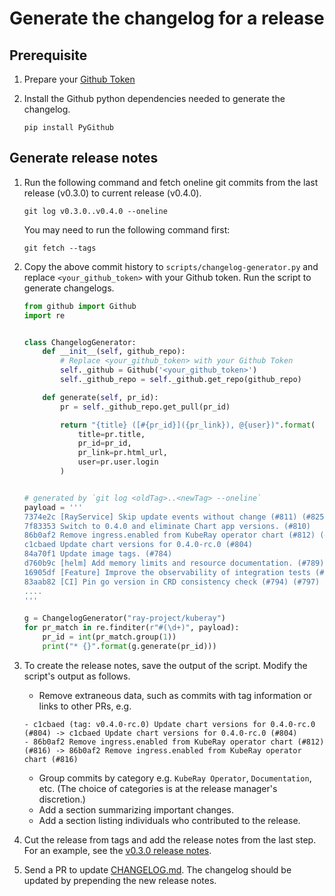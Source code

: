 <!-- markdownlint-disable MD013 -->
# Generate the changelog for a release

## Prerequisite

1. Prepare your [Github Token](https://docs.github.com/en/authentication/keeping-your-account-and-data-secure/creating-a-personal-access-token)

1. Install the Github python dependencies needed to generate the changelog.

    ```console
    pip install PyGithub
    ```

## Generate release notes

1. Run the following command and fetch oneline git commits from the last release (v0.3.0) to current release (v0.4.0).

    ```console
    git log v0.3.0..v0.4.0 --oneline
    ```

    You may need to run the following command first:

    ```console
    git fetch --tags
    ```

1. Copy the above commit history to `scripts/changelog-generator.py` and replace `<your_github_token>` with your Github token.
Run the script to generate changelogs.

    ```python
    from github import Github
    import re


    class ChangelogGenerator:
        def __init__(self, github_repo):
            # Replace <your_github_token> with your Github Token
            self._github = Github('<your_github_token>')
            self._github_repo = self._github.get_repo(github_repo)

        def generate(self, pr_id):
            pr = self._github_repo.get_pull(pr_id)

            return "{title} ([#{pr_id}]({pr_link}), @{user})".format(
                title=pr.title,
                pr_id=pr_id,
                pr_link=pr.html_url,
                user=pr.user.login
            )


    # generated by `git log <oldTag>..<newTag> --oneline`
    payload = '''
    7374e2c [RayService] Skip update events without change (#811) (#825)
    7f83353 Switch to 0.4.0 and eliminate Chart app versions. (#810)
    86b0af2 Remove ingress.enabled from KubeRay operator chart (#812) (#816)
    c1cbaed Update chart versions for 0.4.0-rc.0 (#804)
    84a70f1 Update image tags. (#784)
    d760b9c [helm] Add memory limits and resource documentation. (#789) (#798)
    16905df [Feature] Improve the observability of integration tests (#775) (#796)
    83aab82 [CI] Pin go version in CRD consistency check (#794) (#797)
    ....
    '''

    g = ChangelogGenerator("ray-project/kuberay")
    for pr_match in re.finditer(r"#(\d+)", payload):
        pr_id = int(pr_match.group(1))
        print("* {}".format(g.generate(pr_id)))
    ```

1. To create the release notes, save the output of the script. Modify the script's output as follows.
    - Remove extraneous data, such as commits with tag information or links to other PRs, e.g.

    ```text
    - c1cbaed (tag: v0.4.0-rc.0) Update chart versions for 0.4.0-rc.0 (#804) -> c1cbaed Update chart versions for 0.4.0-rc.0 (#804)
    - 86b0af2 Remove ingress.enabled from KubeRay operator chart (#812) (#816) -> 86b0af2 Remove ingress.enabled from KubeRay operator chart (#816)
    ```

    - Group commits by category e.g. `KubeRay Operator`, `Documentation`, etc. (The choice of categories is at the release manager's discretion.)
    - Add a section summarizing important changes.
    - Add a section listing individuals who contributed to the release.

1. Cut the release from tags and add the release notes from the last step. For an example, see the [v0.3.0 release notes](https://github.com/ray-project/kuberay/releases/tag/v0.3.0).

1. Send a PR to update [CHANGELOG.md](https://github.com/ray-project/kuberay/blob/master/CHANGELOG.md). The changelog should be updated by prepending the new release notes.
